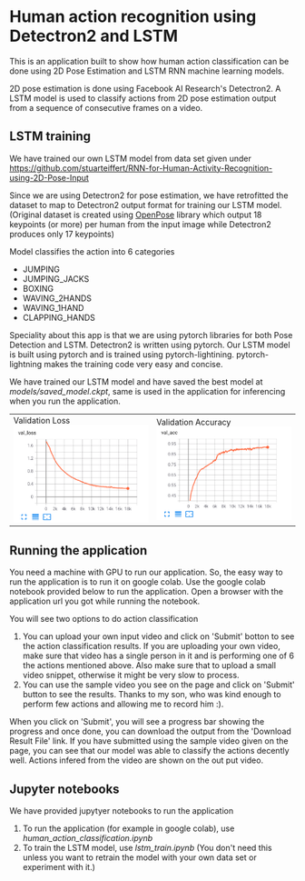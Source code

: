 # Human action recognition using Detectron2 and LSTM
This is an application built to show how human action classification can be done using 2D Pose Estimation and LSTM RNN machine learning models. 

2D pose estimation is done using Facebook AI Research's Detectron2. 
A LSTM model is used to classify actions from 2D pose estimation output from a sequence of consecutive frames on a video. 

## LSTM training

We have trained our own LSTM model from data set given under https://github.com/stuarteiffert/RNN-for-Human-Activity-Recognition-using-2D-Pose-Input

Since we are using Detectron2 for pose estimation, we have retrofitted the dataset to map to Detectron2 output format for training our LSTM model. (Original dataset is created using [OpenPose](https://github.com/CMU-Perceptual-Computing-Lab/openpose) library which output 18 keypoints (or more) per human from the input image while Detectron2 produces only 17 keypoints)

Model classifies the action into 6 categories
- JUMPING
- JUMPING_JACKS
- BOXING
- WAVING_2HANDS
- WAVING_1HAND
- CLAPPING_HANDS

Speciality about this app is that we are using pytorch libraries for both Pose Detection and LSTM. Detectron2 is written using pytorch. Our LSTM model is built using pytorch and is trained using pytorch-lightining. pytorch-lightning makes the training code very easy and concise.

We have trained our LSTM model and have saved the best model at *models/saved_model.ckpt*, same is used in the application for inferencing when you run the application. 

<table><tr><td>
Validation Loss <br/>
<img src="images/val_loss.png" alt="validation loss" width="300"/>
</td>
<td>
Validation Accuracy <br/>
<img src="images/val_acc.png" alt="validation accuracy" width="300"/>
</td></tr></table>

## Running the application

You need a machine with GPU to run our application. So, the easy way to run the application is to run it on google colab. Use the google colab notebook provided below to run the application. 
Open a browser with the application url you got while running the notebook.

You will see two options to do action classification
1. You can upload your own input video and click on 'Submit' botton to see the action classification results. If you are uploading your own video, make sure that video has a single person in it and is performing one of 6 the actions mentioned above. Also make sure that to upload a small video snippet, otherwise it might be very slow to process.
2. You can use the sample video you see on the page and click on 'Submit' button to see the results. Thanks to my son, who was kind enough to perform few actions and allowing me to record him :).

When you click on 'Submit', you will see a progress bar showing the progress and once done, you can download the output from the 'Download Result File' link. If you have submitted using the sample video given on the page, you can see that our model was able to classify the actions decently well. Actions infered from the video are shown on the out put video.

## Jupyter notebooks

We have provided jupytyer notebooks to run the application 
1. To run the application (for example in google colab),  use *human_action_classification.ipynb*
2. To train the LSTM model, use *lstm_train.ipynb* (You don't need this unless you want to retrain the model with your own data set or experiment with it.)
